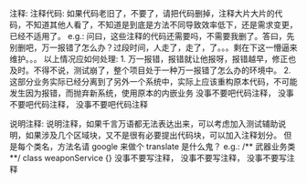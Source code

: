 注释:
  注释代码: 如果代码老旧了，不要了，请把代码删掉，注释大片大片的代码，不知道其他人看了，不知道是到底是方法不同导致效率低下，还是需求变更，已经不适用了。
    e.g.: 问曰，这些注释的代码还需要吗，不需要我删了。答曰，先别删吧，万一报错了怎么办？过段时间，人走了，走了，了。。。剩在下这一懵逼来维护。。。
      以上情况应如何处理: 
        1. 万一报错，报错就让他报呀，报错越早，修正也及时。不得不说，测试崩了，整个项目处于一种万一报错了怎么办的环境中。
        2. 这部分业务实际已经分离到了另外一个系统中，实际上应该重构原本代码，不可能发生因为报错，而抛弃新系统，使用原本的内嵌业务
    没事不要吧代码注释， 没事不要吧代码注释， 没事不要吧代码注释

  说明注释: 说明注释，如果千言万语都无法表达出来，可以考虑加入测试辅助说明，如果涉及几个区域块，又不是很有必要提出代码块，可以加入注释划分。
    但是每个类名，方法名请 google 来做个 translate 是什么鬼？
      e.g.: /** 武器业务类 **/ class weaponService {} 
    没事不要写注释， 没事不要写注释， 没事不要写注释